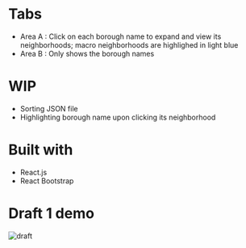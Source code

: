 # Tabs
- Area A : Click on each borough name to expand and view its neighborhoods; macro neighborhoods are highlighed in light blue
- Area B : Only shows the borough names

# WIP
- Sorting JSON file
- Highlighting borough name upon clicking its neighborhood 
 
# Built with
- React.js
- React Bootstrap

# Draft 1 demo
![draft](http://g.recordit.co/UoLYCu67wB.gif)

